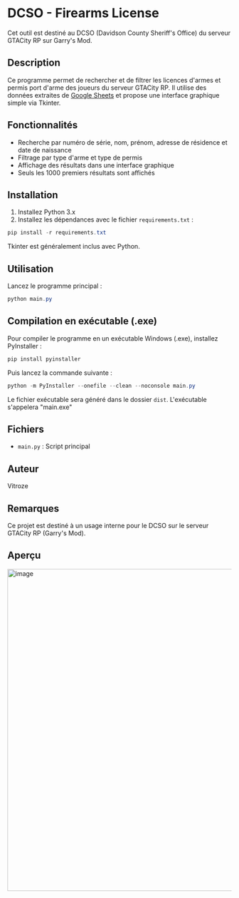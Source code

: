 # DCSO - Firearms License

Cet outil est destiné au DCSO (Davidson County Sheriff's Office) du serveur GTACity RP sur Garry's Mod.

## Description

Ce programme permet de rechercher et de filtrer les licences d'armes et permis port d'arme des joueurs du serveur GTACity RP. Il utilise des données extraites de [Google Sheets](https://docs.google.com/spreadsheets/d/1G1cOitq2COtwK_IDeZc4UjFvnWYv5_s5IGgoPuvmfMA/) et propose une interface graphique simple via Tkinter.

## Fonctionnalités

- Recherche par numéro de série, nom, prénom, adresse de résidence et date de naissance
- Filtrage par type d'arme et type de permis
- Affichage des résultats dans une interface graphique
- Seuls les 1000 premiers résultats sont affichés

## Installation

1. Installez Python 3.x
2. Installez les dépendances avec le fichier `requirements.txt` :

```powershell
pip install -r requirements.txt
```

Tkinter est généralement inclus avec Python.

## Utilisation

Lancez le programme principal :

```powershell
python main.py
```

## Compilation en exécutable (.exe)

Pour compiler le programme en un exécutable Windows (.exe), installez PyInstaller :

```powershell
pip install pyinstaller
```

Puis lancez la commande suivante :

```powershell
python -m PyInstaller --onefile --clean --noconsole main.py
```

Le fichier exécutable sera généré dans le dossier `dist`. L'exécutable s'appelera "main.exe"

## Fichiers

- `main.py` : Script principal

## Auteur

Vitroze

## Remarques

Ce projet est destiné à un usage interne pour le DCSO sur le serveur GTACity RP (Garry's Mod).

## Aperçu

<img width="1038" height="723" alt="image" src="https://github.com/user-attachments/assets/908dcdf0-5327-4766-af51-b2e5fd213d26" />
